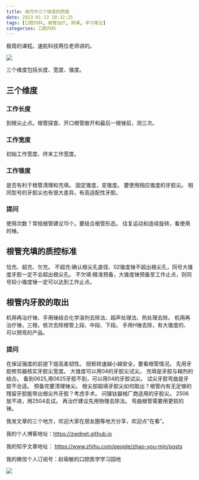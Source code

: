 ```yaml
---
title: 根充中三个维度的把握
date: 2023-01-13 10:32:25
tags: [口腔内科, 根管治疗, 网课, 学习笔记]
categories: 口腔内科
---
```

极周的课程。速航科技两位老师讲的。

![](https://zymblog-1258069789.cos.ap-chengdu.myqcloud.com/blog0355-3d/01.jpg)

三个维度包括长度、宽度、锥度。
## 三个维度
### 工作长度
到根尖止点。根管探查、开口根管敞开和最后一根锉前，测三次。
### 工作宽度
初始工作宽度、终末工作宽度。
### 工作锥度
是否有利于根管清理和充填。
固定锥度，变锥度。
要使用相应锥度的牙胶尖。
相同型号的牙胶尖也有很大差异。有高适配性牙胶。
### 提问
使用次数？常规根管建议15个。要结合根管形态。
往复运动和连续旋转，看使用的锉。

## 根管充填的质控标准
恰充、超充、欠充。
不超充:确认根尖孔直径、02锥度锉不超出根尖孔，同号大锥度牙胶一定不会超出根尖孔。
不欠填:精准预备，大锥度锉预备至工作止点，则同号较小锥度锉一定可以达到工作止点。

## 根管内牙胶的取出
机用再治疗锉、手用锉结合化学溶剂去除法、超声处理法、热处理去除。
机用再治疗锉，三根，依次去除根管上段、中段、下段。
手用H锉去除，有大锥度的、可以预弯的产品。

### 提问
在保证强度的前提下提高柔韧性。
扭矩转速越小越安全，要看根管情况。
先用牙胶修剪器核实牙胶尖宽度。
大锥度可以用04的牙胶尖试尖。
充填是牙胶与糊剂的结合。
备到0625,用0625牙胶不到，可以用04的牙胶试尖。
试尖牙胶弯曲是牙胶不合适。
预备完要清理锉尖。
根尖部超填牙胶尖如何取出？根管内有无足够的残留牙胶能带出根尖外牙胶？考虑手术。
问镍钛器械厂商适用的牙胶尖。
2506放不进，用2504去试。
再治疗建议先用物理去除法。
弯曲根管需要用更软的锉。



我发文章的三个地方，欢迎大家在朋友圈等地方分享，欢迎点“在看”。

我的个人博客地址：https://zwdnet.github.io

我的知乎文章地址： https://www.zhihu.com/people/zhao-you-min/posts

我的微信个人订阅号：赵瑜敏的口腔医学学习园地

![](https://zymblog-1258069789.cos.ap-chengdu.myqcloud.com/other/wx.jpg)